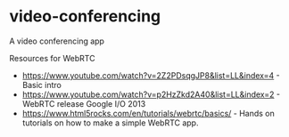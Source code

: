 # video-conferencing
A video conferencing app

Resources for WebRTC
- https://www.youtube.com/watch?v=2Z2PDsqgJP8&list=LL&index=4 - Basic intro
- https://www.youtube.com/watch?v=p2HzZkd2A40&list=LL&index=2 - WebRTC release Google I/O 2013
- https://www.html5rocks.com/en/tutorials/webrtc/basics/ - Hands on tutorials on how to make a simple WebRTC app.
